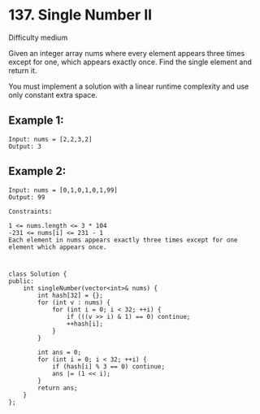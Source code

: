# 137. Single Number II
Difficulty medium

Given an integer array nums where every element appears three times except for one, which appears exactly once. Find the single element and return it.

You must implement a solution with a linear runtime complexity and use only constant extra space.


## Example 1:
```
Input: nums = [2,2,3,2]
Output: 3
```


## Example 2:
```
Input: nums = [0,1,0,1,0,1,99]
Output: 99
```


```
Constraints:

1 <= nums.length <= 3 * 104
-231 <= nums[i] <= 231 - 1
Each element in nums appears exactly three times except for one element which appears once.
```


#
```
class Solution {
public:
    int singleNumber(vector<int>& nums) {
        int hash[32] = {};
        for (int v : nums) {
            for (int i = 0; i < 32; ++i) {
                if (((v >> i) & 1) == 0) continue;
                ++hash[i];
            }
        }

        int ans = 0;
        for (int i = 0; i < 32; ++i) {
            if (hash[i] % 3 == 0) continue;
            ans |= (1 << i);
        }
        return ans;
    }
};
```